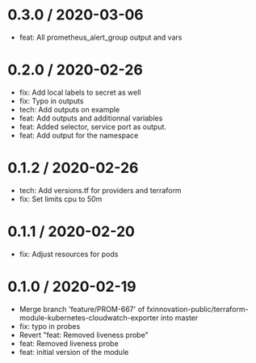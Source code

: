 
0.3.0 / 2020-03-06
==================

  * feat: All prometheus_alert_group output and vars

0.2.0 / 2020-02-26
==================

  * fix: Add local labels to secret as well
  * fix: Typo in outputs
  * tech: Add outputs on example
  * feat: Add outputs and additionnal variables
  * feat: Added selector, service port as output.
  * feat: Add output for the namespace

0.1.2 / 2020-02-26
==================

  * tech: Add versions.tf for providers and terraform
  * fix: Set limits cpu to 50m

0.1.1 / 2020-02-20
==================

  * fix: Adjust resources for pods

0.1.0 / 2020-02-19
==================

  * Merge branch 'feature/PROM-667' of fxinnovation-public/terraform-module-kubernetes-cloudwatch-exporter into master
  * fix: typo in probes
  * Revert "feat: Removed liveness probe"
  * feat: Removed liveness probe
  * feat: initial version of the module
